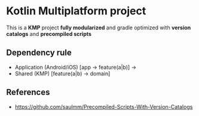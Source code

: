 # Kotlin Multiplatform project

This is a **KMP** project **fully modularized** and gradle optimized with **version catalogs** and **precompiled scripts**

## Dependency rule
* Application (Android/iOS) [app -> feature(a|b)] -> 
* Shared (KMP) [feature(a|b) -> domain]

## References
* https://github.com/saulmm/Precompiled-Scripts-With-Version-Catalogs
